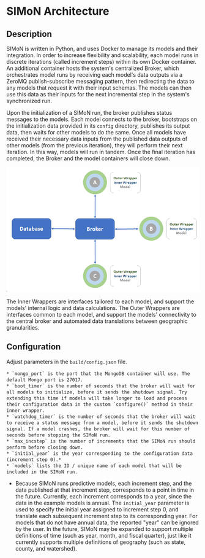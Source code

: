 # SIMoN Architecture

## Description

SIMoN is written in Python, and uses Docker to manage its models and their integration. In order to increase flexibility and scalability, each model runs in discrete iterations (called increment steps) within its own Docker container. An additional container hosts the system's centralized Broker, which orchestrates model runs by receiving each model's data outputs via a ZeroMQ publish-subscribe messaging pattern, then redirecting the data to any models that request it with their input schemas. The models can then use this data as their inputs for the next incremental step in the system's synchronized run.

Upon the initialization of a SIMoN run, the broker publishes status messages to the models. Each model connects to the broker, bootstraps on the initialization data provided in its `config` directory, publishes its output data,  then waits for other models to do the same. Once all models have received their necessary data inputs from the published data outputs of other models (from the previous iteration), they will perform their next iteration. In this way, models will run in tandem. Once the final iteration has completed, the Broker and the model containers will close down.

![framework diagram](framework_diagram.png)

The Inner Wrappers are interfaces tailored to each model, and support the models' internal logic and data calculations. The Outer Wrappers are interfaces common to each model, and support the models' connectivity to the central broker and automated data translations between geographic granularities.

## Configuration

Adjust parameters in the `build/config.json` file.

    * `mongo_port` is the port that the MongoDB container will use. The default Mongo port is 27017.
    * `boot_timer` is the number of seconds that the broker will wait for all models to initialize, before it sends the shutdown signal. Try extending this time if models will take longer to load and process their configuration data in the custom `configure()` method in their inner wrapper.
    * `watchdog_timer` is the number of seconds that the broker will wait to receive a status message from a model, before it sends the shutdown signal. If a model crashes, the broker will wait for this number of seconds before stopping the SIMoN run.
    * `max_incstep` is the number of increments that the SIMoN run should perform before closing down.
    * `initial_year` is the year corresponding to the configuration data (increment step 0).*
    * `models` lists the ID / unique name of each model that will be included in the SIMoN run.

* Because SIMoN runs predictive models, each increment step, and the data published at that increment step, corresponds to a point in time in the future. Currently, each increment corresponds to a year, since the data in the example models is annual. The `initial_year` parameter is used to specify the initial year assigned to increment step 0, and translate each subsequent increment step to its corresponding year. For models that do not have annual data, the reported "year" can be ignored by the user. In the future, SIMoN may be expanded to support multiple definitions of time (such as year, month, and fiscal quarter), just like it currently supports multiple definitions of geography (such as state, county, and watershed).
